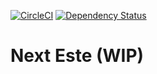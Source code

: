 [![CircleCI](https://circleci.com/gh/este/este.svg?style=svg)](https://circleci.com/gh/este/este)
[![Dependency Status](https://david-dm.org/este/este.svg)](https://david-dm.org/este/este)

# Next Este (WIP)
